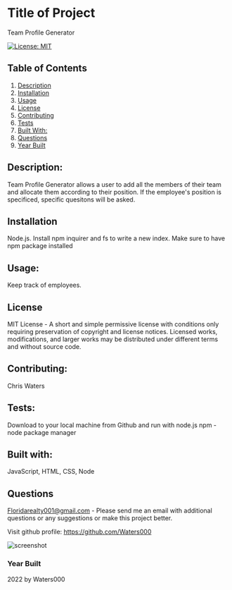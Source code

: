 
 # Title of Project
  Team Profile Generator  
  
 
        
[![License: MIT](https://img.shields.io/badge/License-MIT-yellow.svg)](https://opensource.org/licenses/MIT)            
## Table of Contents
1. [Description](#Description)
2. [Installation](#Installation)
3. [Usage](#Usage)
4. [License](#License)
5. [Contributing](#Contributing)
6. [Tests](#Tests)
7. [Built With:](#Built-with)
8. [Questions](#Questions)
9. [Year Built](#Year-built)

## Description: 
Team Profile Generator allows a user to add all the members of their team and allocate them according to their position.  If the employee's position is specificed, specific quesitons will be asked. 
## Installation
Node.js.  Install npm inquirer and fs to write a new index.  Make sure to have npm package installed
## Usage:
 Keep track of employees.  
 ## License
MIT License - A short and simple permissive license with conditions only requiring preservation of copyright and license notices. Licensed works, modifications, and larger works may be distributed under different terms and without source code.
## Contributing: 
Chris Waters   
## Tests:
Download to your local machine from Github and run with node.js npm - node package manager
## Built with:
JavaScript, HTML, CSS, Node

         



    
 ## Questions
  Floridarealty001@gmail.com - Please send me an email with additional questions or any suggestions or make this project better.
 
  Visit github profile:
  https://github.com/Waters000

  ![screenshot](https://user-images.githubusercontent.com/94644749/156073262-49730412-ef32-452d-a4fd-128ce71e6dd0.png)

 

### Year Built
2022 by Waters000  

